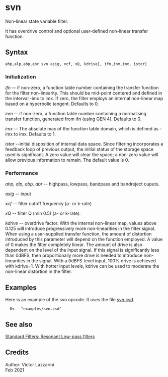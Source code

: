 <!--
id:svn
category:Signal Modifiers:Standard Filters:Resonant
-->
# svn
Non-linear state variable filter.

It has overdrive control and optional user-defined non-linear transfer function.

## Syntax
``` csound-orc
ahp,alp,abp,abr svn asig, xcf, xQ, kdrive[, ifn,inm,imx, istor]
```

### Initialization

_ifn_ -- if non-zero, a function table number containing the transfer function for the filter non-linearity. This should be mid-point centered and defined in the interval -imx to imx. If zero, the filter employs an internal non-linear map based on a hyperbolic tangent. Defaults to 0.

_inm_ -- if non-zero, a function table number containing a normalising transfer function, generated from ifn (using GEN 4). Defaults to 0.

_imx_ -- The absolute max of the function table domain, which is defined as  -imx to imx. Defaults to 1.

_istor_ --initial disposition of internal data space. Since filtering incorporates a feedback loop of previous output, the initial status of the storage space used is significant.  A zero value will clear the space; a non-zero value will allow previous information to remain. The default value is 0.

### Performance

_ahp, alp, abp, abr_ -- highpass, lowpass, bandpass and bandreject ouputs.

_asig_ -- input

_xcf_ -- filter cutoff frequency (a- or k-rate)

_xQ_ -- filter Q (min 0.5) (a- or k-rate).

_kdrive_ -- overdrive factor. With the internal non-linear map, values above 0.125 will introduce progressively more non-linearities in the filter signal. When using a user-supplied transfer function, the amount of distortion introduced by this parameter will depend on the function employed. A value of 0 makes the filter completely linear. The amount of drive is also dependent on the level of the input signal. If this signal is significantly less than 0dBFS, then proportionally more drive is needed to introduce non-linearities in the signal. With a 0dBFS-level input, 100% drive is achieved with kdrive=1. With hotter input levels, kdrive can be used to moderate the non-linear distortion in the filter.

## Examples

Here is an example of the svn opcode. It uses the file [svn.csd](../../examples/svn.csd).

``` csound-csd title="Example of the svn opcode." linenums="1"
--8<-- "examples/svn.csd"
```

## See also

[Standard Filters: Resonant Low-pass filters](../../sigmod/standard)

## Credits

Author: Victor Lazzarini<br>
Feb 2021<br>

